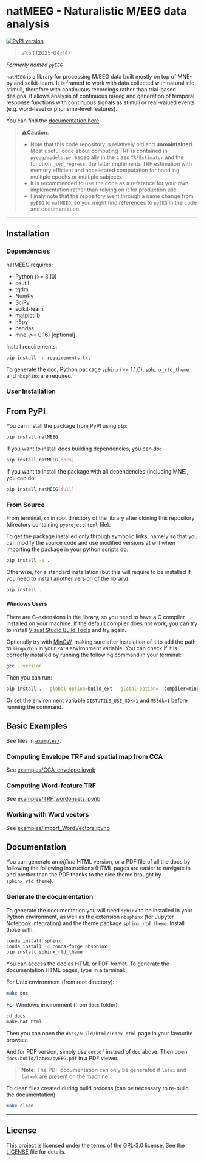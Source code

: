 # natMEEG - Naturalistic M/EEG data analysis

[![PyPI version](https://badge.fury.io/py/natMEEG.svg)](https://badge.fury.io/py/natMEEG)
> v1.5.1 (2025-04-14)

_Formerly named `pyEEG`_

`natMEEG` is a library for processing M/EEG data built mostly on top of MNE-py and scikit-learn. It is framed to work with data collected with naturalistic stimuli, therefore with continuous recordings rather than trial-based designs. It allows analysis of continuous m/eeg and generation of temporal response functions with continuous signals as stimuli or real-valued events (e.g. word-level or phoneme-level features).

You can find the [documentation here](https://hugo-w.github.io/pyEEG-docs/index.html).

> ⚠️**Caution**:
> - Note that this code repository is relatively old and **unmaintained**. Most useful code about computing TRF is contained in `pyeeg/models.py`, especially in the class `TRFEstimator` and the function `_svd_regress`: the latter implements TRF estimation with memory efficient and accelerated computation for handling multiple epochs or multiple subjects.
> - It is recommended to use the code as a reference for your own implementation rather than relying on it for production use.
> - Finaly note that the repository went through a name change from `pyEEG` to `natMEEG`, so you might find references to `pyEEG` in the code and documentation.

------

## Installation

### Dependencies

natMEEG requires:

- Python (>= 3.10)
- psutil
- tqdm
- NumPy
- SciPy
- scikit-learn
- matplotlib
- h5py
- pandas
- mne (>= 0.16) [optional]

Install requirements:

```bash
pip install -r requirements.txt
```

To generate the doc, Python package `sphinx` (>= 1.1.0), `sphinx_rtd_theme` and `nbsphinx` are required.

### User Installation

## From PyPI

You can install the package from PyPI using `pip`:

```bash
pip install natMEEG
```

If you want to install docs building dependencies, you can do:

```bash
pip install natMEEG[docs]
```

If you want to install the package with all dependencies (including MNE), you can do:

```bash
pip install natMEEG[full]
```

### From Source

From terminal, `cd` in root directory of the library after cloning this repository (directory containing `pyproject.toml` file).

To get the package installed only through symbolic links, namely so that you can modify the source code and use modified versions at will when importing the package in your python scripts do:

```bash
pip install -e .
```

Otherwise, for a standard installation (but this will require to be installed if you need to install another version of the library):

```bash
pip install .
```

#### Windows Users

There are C-extensions in the library, so you need to have a C compiler installed on your machine. 
If the default compiler does not work, you can try to install [Visual Studio Build Tools](https://visualstudio.microsoft.com/visual-cpp-build-tools/) and try again.

Optionally try with [MinGW](http://www.mingw.org/), making sure after instalation of it to add the path to `mingw/bin` in your `PATH` environment variable. You can check if it is correctly installed by running the following command in your terminal:

```bash
gcc --version
```

Then you can run:
  
```bash
pip install . --global-option=build_ext --global-option=--compiler=mingw32
```

Or set the environment variable `DISTUTILS_USE_SDK=1` and `MSSdk=1` before running the command.

## Basic Examples

See files in [`examples/`](docs/source/examples/).

### Computing Envelope TRF and spatial map from CCA

See [examples/CCA_envelope.ipynb](docs/source/examples/CCA_envelope.ipynb)

### Computing Word-feature TRF

See [examples/TRF_wordonsets.ipynb](docs/source/examples/TRF_wordonsets.ipynb)

### Working with Word vectors

See [examples/import_WordVectors.ipynb](docs/source/examples/importWordVectors.ipynb)

## Documentation

You can generate an _offline_ HTML version, or a PDF file of all the docs by following the following instructions (HTML pages are easier to navigate in and prettier than the PDF thanks to the nice theme brought by `sphinx_rtd_theme`).

### Generate the documentation

To generate the documentation you will need `sphinx` to be installed in your Python environment, as well as the extension `nbsphinx` (for Jupyter Notebook integration) and the theme package `sphinx_rtd_theme`. Install those with:

```bash
conda install sphinx
conda install -c conda-forge nbsphinx
pip install sphinx_rtd_theme
```

You can access the doc as HTML or PDF format.
To generate the documentation HTML pages, type in a terminal:

For Unix environment (from root directory):

```bash
make doc
```

For Windows environment (from `docs` folder):

```bash
cd docs
make.bat html
```

Then you can open the `docs/build/html/index.html` page in your favourite browser.

And for PDF version, simply use `docpdf` instead of `doc` above.
Then open `docs/build/latex/pyEEG.pdf` in a PDF viewer.

> **Note:** The PDF documentation can only be generated if `latex` and `latxmk` are present on the machine

To clean files created during build process (can be necessary to re-build the documentation):

```bash
make clean
```
---

## License

This project is licensed under the terms of the GPL-3.0 license. See the [LICENSE](LICENSE) file for details.

